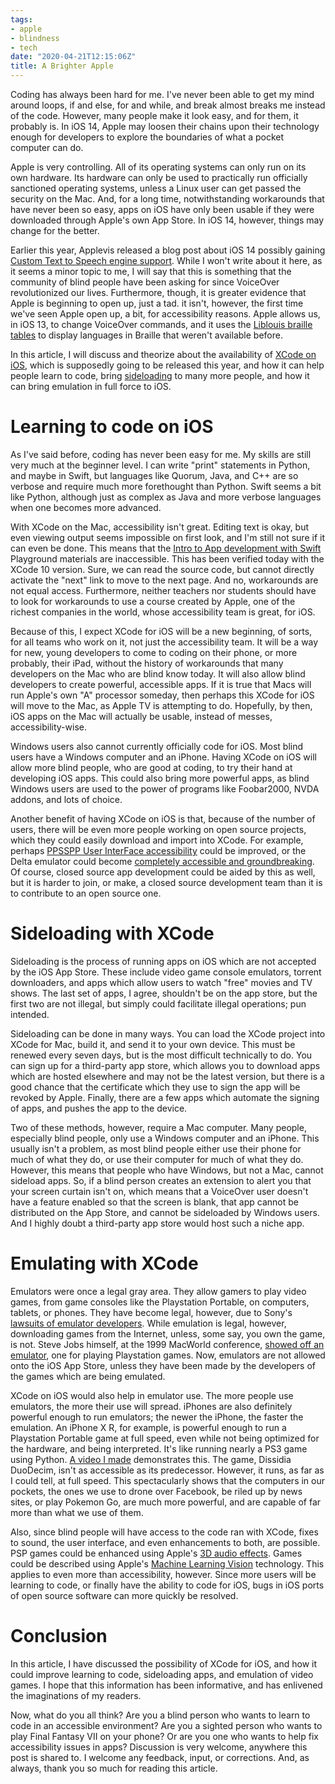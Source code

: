 ```yaml
---
tags:
- apple
- blindness
- tech
date: "2020-04-21T12:15:06Z"
title: A Brighter Apple
---
```


Coding has always been hard for me. I've never been able to get my mind
around loops, if and else, for and while, and break almost breaks me
instead of the code. However, many people make it look easy, and for
them, it probably is. In iOS 14, Apple may loosen their chains upon
their technology enough for developers to explore the boundaries of what
a pocket computer can do.

Apple is very controlling. All of its operating systems can only run
on its own hardware. Its hardware can only be used to practically run
officially sanctioned operating systems, unless a Linux user can get
passed the security on the Mac. And, for a long time, notwithstanding
workarounds that have never been so easy, apps on iOS have only been
usable if they were downloaded through Apple's own App Store. In iOS
14, however, things may change for the better.

Earlier this year, Applevis released a blog post about iOS 14 possibly
gaining [Custom Text to Speech engine
support](https://www.applevis.com/blog/apple-reported-be-exploring-ways-let-developers-provide-custom-text-speech-synthesizers-ios).
While I won't write about it here, as it seems a minor topic to me, I
will say that this is something that the community of blind people
have been asking for since VoiceOver revolutionized our lives.
Furthermore, though, it is greater evidence that Apple is beginning to
open up, just a tad. it isn't, however, the first time we've seen
Apple open up, a bit, for accessibility reasons. Apple allows us, in
iOS 13, to change VoiceOver commands, and it uses the [Liblouis
braille tables](http://liblouis.org) to display languages in Braille
that weren't available before.

In this article, I will discuss and theorize about the availability of
[XCode on
iOS](https://www.macrumors.com/2020/04/21/rumor-mobile-version-of-xcode-for-ipad/),
which is supposedly going to be released this year, and how it can help
people learn to code, bring
[sideloading](https://en.wikipedia.org/wiki/Sideloading) to many more
people, and how it can bring emulation in full force to iOS.

Learning to code on iOS
=======================

As I've said before, coding has never been easy for me. My skills are
still very much at the beginner level. I can write "print" statements in
Python, and maybe in Swift, but languages like Quorum, Java, and C++ are
so verbose and require much more forethought than Python. Swift seems a
bit like Python, although just as complex as Java and more verbose
languages when one becomes more advanced.

With XCode on the Mac, accessibility isn't great. Editing text is okay,
but even viewing output seems impossible on first look, and I'm still
not sure if it can even be done. This means that the [Intro to App
development with Swift](https://books.apple.com/book/id1118575552)
Playground materials are inaccessible. This has been verified today with
the XCode 10 version. Sure, we can read the source code, but cannot
directly activate the "next" link to move to the next page. And no,
workarounds are not equal access. Furthermore, neither teachers nor
students should have to look for workarounds to use a course created by
Apple, one of the richest companies in the world, whose accessibility
team is great, for iOS.

Because of this, I expect XCode for iOS will be a new beginning, of
sorts, for all teams who work on it, not just the accessibility team. It
will be a way for new, young developers to come to coding on their
phone, or more probably, their iPad, without the history of workarounds
that many developers on the Mac who are blind know today. It will also
allow blind developers to create powerful, accessible apps. If it is
true that Macs will run Apple's own "A" processor someday, then perhaps
this XCode for iOS will move to the Mac, as Apple TV is attempting to
do. Hopefully, by then, iOS apps on the Mac will actually be usable,
instead of messes, accessibility-wise.

Windows users also cannot currently officially code for iOS. Most blind
users have a Windows computer and an iPhone. Having XCode on iOS will
allow more blind people, who are good at coding, to try their hand at
developing iOS apps. This could also bring more powerful apps,
as blind Windows users are used to the power of programs like
Foobar2000, NVDA addons, and lots of choice.

Another benefit of having XCode on iOS is that, because of the number
of users, there will be even more people working on open source
projects, which they could easily download and import into XCode. For
example, perhaps [PPSSPP User InterFace
accessibility](https://github.com/hrydgard/ppsspp/issues/11696) could
be improved, or the Delta emulator could become [completely accessible
and
groundbreaking](https://github.com/rileytestut/DeltaCore/issues/13).
Of course, closed source app development could be aided by this as
well, but it is harder to join, or make, a closed source development
team than it is to contribute to an open source one.

Sideloading with XCode
======================

Sideloading is the process of running apps on iOS which are not accepted
by the iOS App Store. These include video game console emulators,
torrent downloaders, and apps which allow users to watch "free" movies
and TV shows. The last set of apps, I agree, shouldn't be on the app
store, but the first two are not illegal, but simply could facilitate
illegal operations; pun intended.

Sideloading can be done in many ways. You can load the XCode project
into XCode for Mac, build it, and send it to your own device. This must
be renewed every seven days, but is the most difficult technically to
do. You can sign up for a third-party app store, which allows you to
download apps which are hosted elsewhere and may not be the latest
version, but there is a good chance that the certificate which they use
to sign the app will be revoked by Apple. Finally, there are a few apps
which automate the signing of apps, and pushes the app to the device.

Two of these methods, however, require a Mac computer. Many people,
especially blind people, only use a Windows computer and an iPhone. This
usually isn't a problem, as most blind people either use their phone for
much of what they do, or use their computer for much of what they do.
However, this means that people who have Windows, but not a Mac, cannot
sideload apps. So, if a blind person creates an extension to alert you
that your screen curtain isn't on, which means that a VoiceOver user
doesn't have a feature enabled so that the screen is blank, that app
cannot be distributed on the App Store, and cannot be sideloaded by
Windows users. And I highly doubt a third-party app store would host
such a niche app.

Emulating with XCode
====================

Emulators were once a legal gray area. They allow gamers to play video
games, from game consoles like the Playstation Portable, on computers,
tablets, or phones. They have become legal, however, due to Sony's
[lawsuits of emulator
developers](https://en.wikipedia.org/wiki/Sony_Computer_Entertainment,_Inc._v._Connectix_Corp.).
While emulation is legal, however, downloading games from the Internet,
unless, some say, you own the game, is not. Steve Jobs himself, at the
1999 MacWorld conference, [showed off an
emulator](https://youtu.be/vN2vxYnAZf0?t=5038), one for playing
Playstation games. Now, emulators are not allowed onto the iOS App
Store, unless they have been made by the developers of the games which
are being emulated.

XCode on iOS would also help in emulator use. The more people use
emulators, the more their use will spread. iPhones are also definitely
powerful enough to run emulators; the newer the iPhone, the faster the
emulation. An iPhone X R, for example, is powerful enough to run a
Playstation Portable game at full speed, even while not being
optimized for the hardware, and being interpreted. It's like running
nearly a PS3 game using Python. [A video I
made](https://www.youtube.com/watch?v=tVkYhCmq-dI) demonstrates this.
The game, Dissidia DuoDecim, isn't as accessible as its predecessor.
However, it runs, as far as I could tell, at full speed. This
spectacularly shows that the computers in our pockets, the ones we use
to drone over Facebook, be riled up by news sites, or play Pokemon Go,
are much more powerful, and are capable of far more than what we use
of them.

Also, since blind people will have access to the code ran with XCode,
fixes to sound, the user interface, and even enhancements to both, are
possible. PSP games could be enhanced using Apple's [3D audio
effects](https://developer.apple.com/audio/). Games could be described
using Apple's [Machine Learning
Vision](https://developer.apple.com/documentation/vision) technology.
This applies to even more than accessibility, however. Since more users
will be learning to code, or finally have the ability to code for iOS,
bugs in iOS ports of open source software can more quickly be resolved.

Conclusion
==========

In this article, I have discussed the possibility of XCode for iOS, and
how it could improve learning to code, sideloading apps, and emulation
of video games. I hope that this information has been informative, and
has enlivened the imaginations of my readers.

Now, what do you all think? Are you a blind person who wants to learn to
code in an accessible environment? Are you a sighted person who wants to
play Final Fantasy VII on your phone? Or are you one who wants to help
fix accessibility issues in apps? Discussion is very welcome, anywhere
this post is shared to. I welcome any feedback, input, or corrections.
And, as always, thank you so much for reading this article.
